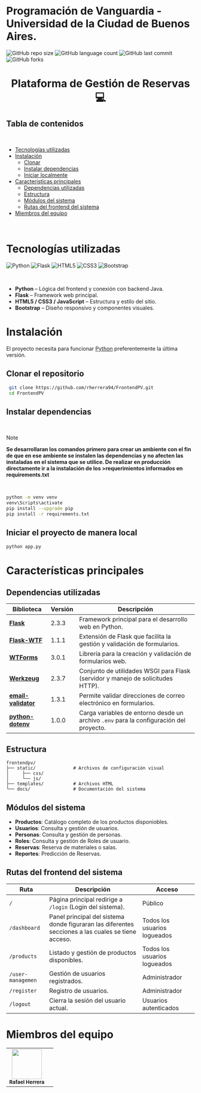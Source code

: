 # Programación de Vanguardia - Universidad de la Ciudad de Buenos Aires.
![GitHub repo size](https://img.shields.io/github/repo-size/rherrera94/FrontendPV?style=for-the-badge)
![GitHub language count](https://img.shields.io/github/languages/count/rherrera94/FrontendPV?style=for-the-badge)
![GitHub last commit](https://img.shields.io/github/last-commit/rherrera94/FrontendPV?style=for-the-badge)
![GitHub forks](https://img.shields.io/github/forks/rherrera94/FrontendPV?style=for-the-badge)
<br>

<h1 align="center" style="font-weight: bold;"> Plataforma de Gestión de Reservas 💻 </h1>

## Tabla de contenidos
<br>

- [Tecnologías utilizadas](#Tecnologías-utilizadas)
- [Instalación](#Instalación)
   - [Clonar](#Clonar-el-repositorio)
   - [Instalar dependencias](#Instalar-dependencias)
   - [Iniciar localmente](#Iniciar-el-proyecto-de-manera-local)
- [Caracteristicas principales](#Características-principales)
   - [Dependencias utilizadas](#Dependencias-utilizadas)
   - [Estructura](#Estructura)
   - [Módulos del sistema](#Módulos-del-sistema)
   - [Rutas del frontend del sistema](#Rutas-del-frontend-del-sistema)
- [Miembros del equipo](#Miembros-del-equipo)

<br>

# Tecnologías utilizadas

![Python](https://img.shields.io/badge/Python-3776AB?style=for-the-badge&logo=python&logoColor=white)
![Flask](https://img.shields.io/badge/Flask-000000?style=for-the-badge&logo=flask&logoColor=white)
![HTML5](https://img.shields.io/badge/HTML5-E34F26?style=for-the-badge&logo=html5&logoColor=white)
![CSS3](https://img.shields.io/badge/CSS3-1572B6?style=for-the-badge&logo=css3&logoColor=white)
![Bootstrap](https://img.shields.io/badge/Bootstrap-7952B3?style=for-the-badge&logo=bootstrap&logoColor=white)


<br>

- **Python** – Lógica del frontend y conexión con backend Java.
- **Flask** – Framework web principal.
- **HTML5 / CSS3 / JavaScript** – Estructura y estilo del sitio.
- **Bootstrap** – Diseño responsivo y componentes visuales.


# Instalación

 
El proyecto necesita para funcionar [Python](https://www.python.org/downloads/) preferentemente la última versión.


## Clonar el repositorio

   ```bash
    git clone https://github.com/rherrera94/FrontendPV.git
    cd FrontendPV
   ```
## Instalar dependencias

<br>

> [!NOTE] 
> **Se desarrollaran los comandos primero para crear un ambiente con el fin de que en ese ambiente se instalen las dependencias
> y no afecten las instaladas en el sistema que se utilice. De realizar en producción directamente ir a la instalación de los >requerimientos
>informados en requirements.txt**
<br>

```bash
python -m venv venv
venv\Scripts\activate
pip install --upgrade pip
pip install -r requirements.txt

```

## Iniciar el proyecto de manera local

```bash
python app.py
```
# Características principales

## Dependencias utilizadas

| Biblioteca | Versión | Descripción |
|-------------|----------|--------------|
| **[Flask](https://flask.palletsprojects.com/en/2.3.x/)** | 2.3.3 | Framework principal para el desarrollo web en Python. |
| **[Flask-WTF](https://flask-wtf.readthedocs.io/en/1.1.x/)** | 1.1.1 | Extensión de Flask que facilita la gestión y validación de formularios. |
| **[WTForms](https://wtforms.readthedocs.io/en/3.0.x/)** | 3.0.1 | Librería para la creación y validación de formularios web. |
| **[Werkzeug](https://werkzeug.palletsprojects.com/en/2.3.x/)** | 2.3.7 | Conjunto de utilidades WSGI para Flask (servidor y manejo de solicitudes HTTP). |
| **[email-validator](https://email-validator.readthedocs.io/en/latest/)** | 1.3.1 | Permite validar direcciones de correo electrónico en formularios. |
| **[python-dotenv](https://saurabh-kumar.com/python-dotenv/)** | 1.0.0 | Carga variables de entorno desde un archivo `.env` para la configuración del proyecto. |


## Estructura

```
frontendpv/
├── static/              # Archivos de configuración visual
│     ├── css/
│     └── js/   
├── templates/           # Archivos HTML
└── docs/                # Documentación del sistema
```

## Módulos del sistema

- **Productos**: Catálogo completo de los productos disponiobles.
- **Usuarios**: Consulta y gestión de usuarios.
- **Personas**: Consulta y gestión de personas.
- **Roles**: Consulta y gestión de Roles de usuario.
- **Reservas**: Reserva de materiales o salas.
- **Reportes**: Predicción de Reservas.

## Rutas del frontend del sistema

| Ruta | Descripción | Acceso |
|------|--------------|--------|
| `/` | Página principal redirige a `/login` (Login del sistema). | Público |
| `/dashboard` | Panel principal del sistema donde figuraran las diferentes secciones a las cuales se tiene acceso. | Todos los usuarios logueados |
| `/products` | Listado y gestión de productos disponibles. | Todos los usuarios logueados |
| `/user-managemen` | Gestión de usuarios registrados. | Administrador |
| `/register` | Registro de usuarios. | Administrador |
| `/logout` | Cierra la sesión del usuario actual. | Usuarios autenticados |

# Miembros del equipo
<table>
  <tr>
    <td align="center">
         <a href="https://github.com/rherrera94"><img src="https://avatars.githubusercontent.com/u/67210471?s=400&u=6a2ce8477fd073ddcd6c15add1e92aadbca22a03&v=4" width="80" height="80" /></a><br>
         <sub><b>Rafael Herrera</b></sub>
    </td>
    <td align="center"> 
    </td>
  </tr>
</table>
